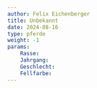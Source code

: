 ```yaml
---
author: Felix Eichenberger
title: Unbekannt
date: 2024-08-16
type: pferde
weight: -1
params:
    Rasse:
    Jahrgang: 
    Geschlecht: 
    Fellfarbe:
---
```

